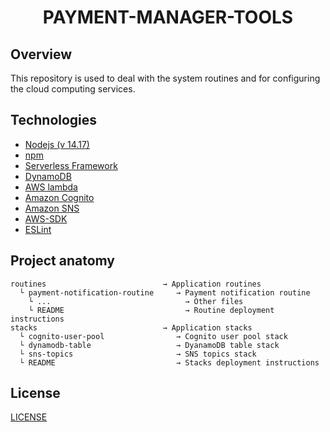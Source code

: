 
<h1 align="center">PAYMENT-MANAGER-TOOLS</h1>



## Overview



This repository is used to deal with the system routines and for configuring the  cloud computing services.




## Technologies



 - [Nodejs (v 14.17)](https://nodejs.org/en/)
 - [npm](https://www.npmjs.com/)
 - [Serverless Framework](https://www.serverless.com/)
 - [DynamoDB](https://aws.amazon.com/dynamodb)
 - [AWS lambda](https://aws.amazon.com/lambda)
 - [Amazon Cognito](https://aws.amazon.com/cognito/)
 - [Amazon SNS](https://aws.amazon.com/sns)
 - [AWS-SDK](https://www.npmjs.com/package/aws-sdk)
 - [ESLint](https://www.npmjs.com/package/eslint)



## Project anatomy



```
routines                          → Application routines
  └ payment-notification-routine     → Payment notification routine
    └ ...                              → Other files 
    └ README                           → Routine deployment instructions
stacks                            → Application stacks
  └ cognito-user-pool                → Cognito user pool stack
  └ dynamodb-table                   → DyanamoDB table stack
  └ sns-topics                       → SNS topics stack
  └ README                           → Stacks deployment instructions
 ```



## License



[LICENSE](/LICENSE)
